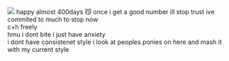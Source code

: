 <img src="https://i.postimg.cc/vBzJ7VJm/pontown.png"/> happy almost 400days 😼 once i get a good number ill stop trust ive commited to much to stop now <br>
c+h freely
<br> hmu i dont bite i just have anxiety
<br> i dont have consistenet style i look at peoples ponies on here and mash it with my current style
